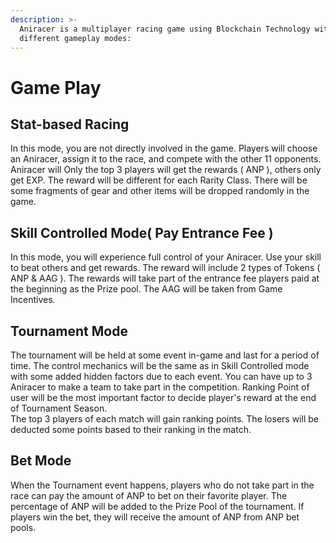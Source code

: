 ```yaml
---
description: >-
  Aniracer is a multiplayer racing game using Blockchain Technology with
  different gameplay modes:
---
```


# Game Play

## Stat-based Racing

In this mode, you are not directly involved in the game. Players will choose an Aniracer, assign it to the race, and compete with the other 11 opponents. Aniracer will  Only the top 3 players will get the rewards ( ANP ), others only get EXP. The reward will be different for each Rarity Class. There will be some fragments of gear and other items will be dropped randomly in the game.

## **Skill Controlled Mode( Pay Entrance Fee )**

In this mode, you will experience full control of your Aniracer. Use your skill to beat others and get rewards. The reward will include 2 types of Tokens ( ANP & AAG ). The rewards will take part of the entrance fee players paid at the beginning as the Prize pool. The AAG will be taken from Game Incentives.

## Tournament Mode

The tournament will be held at some event in-game and last for a period of time. The control mechanics will be the same as in Skill Controlled mode with some added hidden factors due to each event. You can have up to 3 Aniracer to make a team to take part in the competition. Ranking Point of user will be the most important factor to decide player's reward at the end of Tournament Season.\
&#x20;The top 3 players of each match will gain ranking points. The losers will be deducted some points based to their ranking in the match.&#x20;

## Bet Mode

When the Tournament event happens, players who do not take part in the race can pay the amount of ANP to bet on their favorite player. The percentage of ANP will be added to the Prize Pool of the tournament. If players win the bet, they will receive the amount of ANP from ANP bet pools.&#x20;
